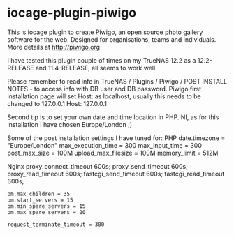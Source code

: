 # iocage-plugin-piwigo

This is iocage plugin to create Piwigo, an open source photo gallery software for the web. Designed for organisations, teams and individuals.
More details at http://piwigo.org

I have tested this plugin couple of times on my TrueNAS 12.2 as a 12.2-RELEASE and 11.4-RELEASE, all seems to work well.

Please remember to read info in TrueNAS / Plugins / Piwigo / POST INSTALL NOTES - to access info with DB user and DB password.
Piwigo first installation page will set Host: as localhost, usually this needs to be changed to 127.0.0.1
 Host: 127.0.0.1

Second tip is to set your own date and time location in PHP.INI, as for this installation I have chosen Europe/London ;)

Some of the post installation settings I have tuned for:
PHP
    date.timezone = "Europe/London"
    max_execution_time = 300
    max_input_time = 300
    post_max_size = 100M
    upload_max_filesize = 100M
    memory_limit = 512M

Nginx
    proxy_connect_timeout 600s;
    proxy_send_timeout 600s;
    proxy_read_timeout 600s;
    fastcgi_send_timeout 600s;
    fastcgi_read_timeout 600s;

    pm.max_children = 35
    pm.start_servers = 15
    pm.min_spare_servers = 15
    pm.max_spare_servers = 20

    request_terminate_timeout = 300
